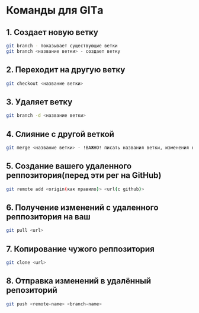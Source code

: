 # Команды для GITа

## 1. Создает новую ветку

```sh
git branch - показывает существующие ветки
git branch <название ветки> - создает ветку
```

## 2. Переходит на другую ветку

```sh
git checkout <название ветки>
```

## 3. Удаляет ветку

```sh
git branch -d <название ветки> 
```

## 4. Слияние с другой веткой

```sh
git merge <название ветки> - !ВАЖНО! писать названия ветки, изменения которой вы хотите применить на ветку, в которой СЕЙЧАС находитесь
```

## 5. Создание вашего удаленного реппозитория(перед эти рег на GitHub)

```sh
git remote add <origin(как правило)> <url(с github)>
```

## 6. Получение изменений с удаленного реппозитория на ваш

```sh
git pull <url>
```

## 7. Копирование чужого реппозитория

```sh
git clone <url>
```

## 8. Отправка изменений в удалённый репозиторий

```sh
git push <remote-name> <branch-name>
```